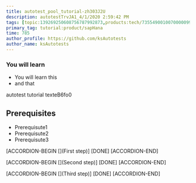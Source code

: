 ```yaml
---
title: autotest_pool_tutorial-zh303J2U
description: autotestTrvJA1_4/1/2020 2:59:42 PM
tags: [topic:139269250608756787992873,products:tech/73554900100700000996,tutorial:experience/advanced]
primary_tag: tutorial:product/sapHana
time: 785
author_profile: https://github.com/ksAutotests
author_name: ksAutotests
---
```

### You will learn
- You will learn this
- and that

autotest tutorial texteB6fo0

## Prerequisites
- Prerequisute1
- Prerequisute2
- Prerequisute3

[ACCORDION-BEGIN [](First step)]
[DONE]
[ACCORDION-END]

[ACCORDION-BEGIN [](Second step)]
[DONE]
[ACCORDION-END]

[ACCORDION-BEGIN [](Third step)]
[DONE]
[ACCORDION-END]

